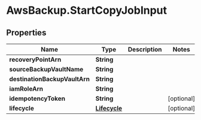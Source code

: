# AwsBackup.StartCopyJobInput

## Properties

Name | Type | Description | Notes
------------ | ------------- | ------------- | -------------
**recoveryPointArn** | **String** |  | 
**sourceBackupVaultName** | **String** |  | 
**destinationBackupVaultArn** | **String** |  | 
**iamRoleArn** | **String** |  | 
**idempotencyToken** | **String** |  | [optional] 
**lifecycle** | [**Lifecycle**](Lifecycle.md) |  | [optional] 


